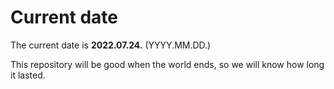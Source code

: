 # Current date

The current date is **2022.07.24.** (YYYY.MM.DD.)

This repository will be good when the world ends, so we will know how long it lasted.